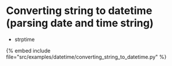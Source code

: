# Converting string to datetime (parsing date and time string)


* strptime

{% embed include file="src/examples/datetime/converting_string_to_datetime.py" %}


